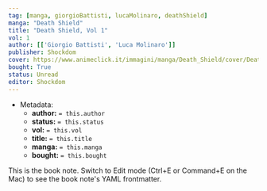 ```yaml
---
tag: [manga, giorgioBattisti, lucaMolinaro, deathShield]
manga: "Death Shield"
title: "Death Shield, Vol 1"
vol: 1
author: [['Giorgio Battisti', 'Luca Molinaro']]
publisher: Shockdom
cover: https://www.animeclick.it/immagini/manga/Death_Shield/cover/Death_Shield-cover.jpg
bought: True
status: Unread
editor: Shockdom
---
```



- Metadata:
	- **author:** `= this.author`
	- **status:** `= this.status`
	- **vol:** `= this.vol`
	- **title:** `= this.title`
	- **manga:** `= this.manga`
	- **bought:** `= this.bought`

This is the book note. Switch to Edit mode (Ctrl+E or Command+E on the Mac) to see the book note's YAML frontmatter.